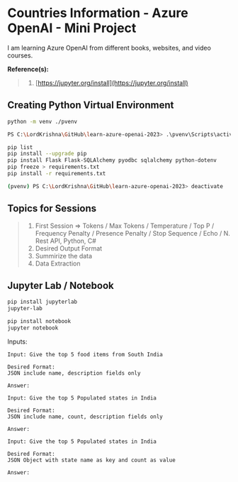 # Countries Information - Azure OpenAI - Mini Project

I am learning Azure OpenAI from different books, websites, and video courses.

**Reference(s):**

> 1. [https://jupyter.org/install](https://jupyter.org/install)

## Creating Python Virtual Environment

```bash
python -m venv ./pvenv

PS C:\LordKrishna\GitHub\learn-azure-openai-2023> .\pvenv\Scripts\activate

pip list
pip install --upgrade pip
pip install Flask Flask-SQLAlchemy pyodbc sqlalchemy python-dotenv
pip freeze > requirements.txt
pip install -r requirements.txt

(pvenv) PS C:\LordKrishna\GitHub\learn-azure-openai-2023> deactivate
```

## Topics for Sessions

> 1. First Session => Tokens / Max Tokens / Temperature / Top P / Frequency Penalty / Presence Penalty / Stop Sequence / Echo / N. Rest API, Python, C#
> 1. Desired Output Format
> 1. Summirize the data
> 1. Data Extraction

## Jupyter Lab / Notebook

```bash
pip install jupyterlab
jupyter-lab

pip install notebook
jupyter notebook
```

Inputs:

```text
Input: Give the top 5 food items from South India

Desired Format:
JSON include name, description fields only

Answer:
```

```text
Input: Give the top 5 Populated states in India

Desired Format:
JSON include name, count, description fields only

Answer:
```

```text
Input: Give the top 5 Populated states in India

Desired Format:
JSON Object with state name as key and count as value

Answer:
```
